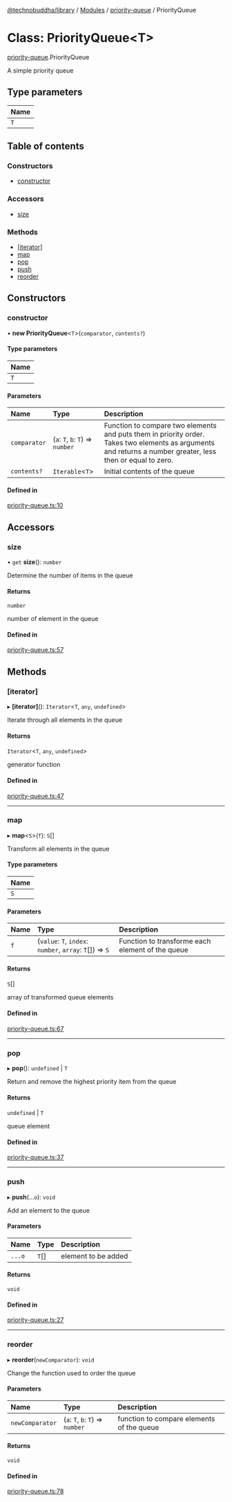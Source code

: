 [@technobuddha/library](../../README.md) / [Modules](../Modules.md) / [priority-queue](../modules/priority_queue.md) / PriorityQueue

# Class: PriorityQueue<T\>

[priority-queue](../modules/priority_queue.md).PriorityQueue

A simple priority queue

## Type parameters

| Name |
| :------ |
| `T` |

## Table of contents

### Constructors

- [constructor](priority_queue.PriorityQueue.md#constructor)

### Accessors

- [size](priority_queue.PriorityQueue.md#size)

### Methods

- [[iterator]](priority_queue.PriorityQueue.md#[iterator])
- [map](priority_queue.PriorityQueue.md#map)
- [pop](priority_queue.PriorityQueue.md#pop)
- [push](priority_queue.PriorityQueue.md#push)
- [reorder](priority_queue.PriorityQueue.md#reorder)

## Constructors

### constructor

• **new PriorityQueue**<`T`\>(`comparator`, `contents?`)

#### Type parameters

| Name |
| :------ |
| `T` |

#### Parameters

| Name | Type | Description |
| :------ | :------ | :------ |
| `comparator` | (`a`: `T`, `b`: `T`) => `number` | Function to compare two elements and puts them in priority order.  Takes two elements as arguments and returns a number greater, less then or equal to zero. |
| `contents?` | `Iterable`<`T`\> | Initial contents of the queue |

#### Defined in

[priority-queue.ts:10](../../src/priority-queue.ts#L10)

## Accessors

### size

• `get` **size**(): `number`

Determine the number of items in the queue

#### Returns

`number`

number of element in the queue

#### Defined in

[priority-queue.ts:57](../../src/priority-queue.ts#L57)

## Methods

### [iterator]

▸ **[iterator]**(): `Iterator`<`T`, `any`, `undefined`\>

Iterate through all elements in the queue

#### Returns

`Iterator`<`T`, `any`, `undefined`\>

generator function

#### Defined in

[priority-queue.ts:47](../../src/priority-queue.ts#L47)

___

### map

▸ **map**<`S`\>(`f`): `S`[]

Transform all elements in the queue

#### Type parameters

| Name |
| :------ |
| `S` |

#### Parameters

| Name | Type | Description |
| :------ | :------ | :------ |
| `f` | (`value`: `T`, `index`: `number`, `array`: `T`[]) => `S` | Function to transforme each element of the queue |

#### Returns

`S`[]

array of transformed queue elements

#### Defined in

[priority-queue.ts:67](../../src/priority-queue.ts#L67)

___

### pop

▸ **pop**(): `undefined` \| `T`

Return and remove the highest priority item from the queue

#### Returns

`undefined` \| `T`

queue element

#### Defined in

[priority-queue.ts:37](../../src/priority-queue.ts#L37)

___

### push

▸ **push**(...`o`): `void`

Add an element to the queue

#### Parameters

| Name | Type | Description |
| :------ | :------ | :------ |
| `...o` | `T`[] | element to be added |

#### Returns

`void`

#### Defined in

[priority-queue.ts:27](../../src/priority-queue.ts#L27)

___

### reorder

▸ **reorder**(`newComparator`): `void`

Change the function used to order the queue

#### Parameters

| Name | Type | Description |
| :------ | :------ | :------ |
| `newComparator` | (`a`: `T`, `b`: `T`) => `number` | function to compare elements of the queue |

#### Returns

`void`

#### Defined in

[priority-queue.ts:78](../../src/priority-queue.ts#L78)
